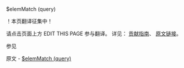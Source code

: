  $elemMatch (query)

 ！本页翻译征集中！

请点击页面上方 EDIT THIS PAGE 参与翻译。
详见：
[贡献指南]( https://github.com/JinMuInfo/MongoDB-Manual-zh/blob/master/CONTRIBUTING.md )、
[原文链接](  https://docs.mongodb.com/manual/reference/operator/query/elemMatch/  )。

 参见

原文 - [$elemMatch (query)]( https://docs.mongodb.com/manual/reference/operator/query/elemMatch/ )

